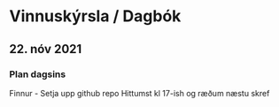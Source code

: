 # Vinnuskýrsla / Dagbók

## 22. nóv 2021

### Plan dagsins

Finnur - Setja upp github repo
Hittumst kl 17-ish og ræðum næstu skref
